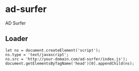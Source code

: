 # ad-surfer

AD Surfer

## Loader

```shell
let ns = document.createElement('script');
ns.type = 'text/javascript';
ns.src = 'http://your-domain.com/ad-surfer/index.js');
document.getElementsByTagName('head')[0].appendChild(ns);
```
